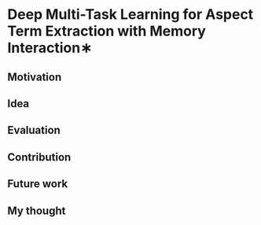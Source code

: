 # Deep Multi-Task Learning for Aspect Term Extraction with Memory Interaction∗

## Motivation

## Idea

## Evaluation

## Contribution

## Future work

## My thought